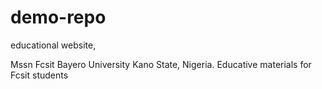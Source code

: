 # demo-repo
educational website, 

Mssn Fcsit Bayero University Kano State, Nigeria.
Educative materials for Fcsit students
